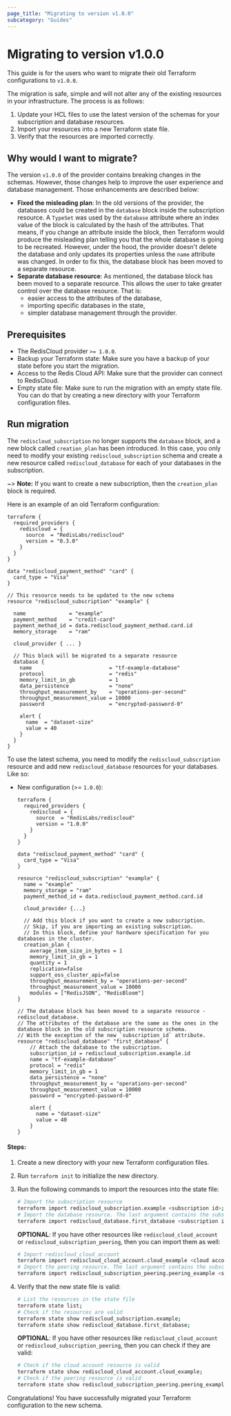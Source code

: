 ```yaml
---
page_title: "Migrating to version v1.0.0"
subcategory: "Guides"
---
```


# Migrating to version v1.0.0

This guide is for the users who want to migrate their old Terraform configurations to `v1.0.0`.

The migration is safe, simple and will not alter any of the existing resources in your infrastructure.
The process is as follows:

1. Update your HCL files to use the latest version of the schemas for your subscription and database resources.
2. Import your resources into a new Terraform state file.
3. Verify that the resources are imported correctly.

## Why would I want to migrate?

The version `v1.0.0` of the provider contains breaking changes in the schemas.
However, those changes help to improve the user experience and database management.
Those enhancements are described below:

* **Fixed the misleading plan**: In the old versions of the provider, the databases could be created in the
  `database` block inside the subscription resource. A `TypeSet` was used by the `database` attribute where an index
  value of the block is calculated by the hash of the attributes. That means, if you change an attribute inside the
  block, then Terraform would produce the misleading plan telling you that the whole database is going to be recreated.
  However, under the hood, the provider doesn't delete the database and only updates its properties unless the `name`
  attribute was changed. In order to fix this, the database block has been moved to a separate resource.
* **Separate database resource**: As mentioned, the database block has been moved to a separate
  resource. This allows the user to take greater control over the database resource. That is:
  * easier access to the attributes of the database,
  * importing specific databases in the state,
  * simpler database management through the provider.

## Prerequisites

* The RedisCloud provider `>= 1.0.0`.
* Backup your Terraform state: Make sure you have a backup of your state before you start the migration.
* Access to the Redis Cloud API: Make sure that the provider can connect to RedisCloud.
* Empty state file: Make sure to run the migration with an empty state file. You can do that by creating a new directory
  with your Terraform configuration files.

## Run migration

The `rediscloud_subscription` no longer supports the `database` block, and a new block called `creation_plan` has been
introduced. In this case, you only need to modify your existing `rediscloud_subscription` schema and create a new
resource called `rediscloud_database` for each of your databases in the subscription.

~> **Note:** If you want to create a new subscription, then the `creation_plan` block is required.

Here is an example of an old Terraform configuration:

```hcl
terraform {
  required_providers {
    rediscloud = {
      source  = "RedisLabs/rediscloud"
      version = "0.3.0"
    }
  }
}

data "rediscloud_payment_method" "card" {
  card_type = "Visa"
}

// This resource needs to be updated to the new schema
resource "rediscloud_subscription" "example" {

  name              = "example"
  payment_method    = "credit-card"
  payment_method_id = data.rediscloud_payment_method.card.id
  memory_storage    = "ram"

  cloud_provider { ... }

  // This block will be migrated to a separate resource
  database {
    name                         = "tf-example-database"
    protocol                     = "redis"
    memory_limit_in_gb           = 1
    data_persistence             = "none"
    throughput_measurement_by    = "operations-per-second"
    throughput_measurement_value = 10000
    password                     = "encrypted-password-0"

    alert {
      name  = "dataset-size"
      value = 40
    }
  }
}
```

To use the latest schema, you need to modify the `rediscloud_subscription` resource and add new `rediscloud_database`
resources for your databases. Like so:

* New configuration (>= `1.0.0`):

  ```hcl
  terraform {
    required_providers {
      rediscloud = {
        source  = "RedisLabs/rediscloud"
        version = "1.0.0"
      }
    }
  }

  data "rediscloud_payment_method" "card" {
    card_type = "Visa"
  }
  
  resource "rediscloud_subscription" "example" {
    name = "example"
    memory_storage = "ram"
    payment_method_id = data.rediscloud_payment_method.card.id
  
    cloud_provider {...}
  
    // Add this block if you want to create a new subscription. 
    // Skip, if you are importing an existing subscription.
    // In this block, define your hardware specification for you databases in the cluster.
    creation_plan {
      average_item_size_in_bytes = 1
      memory_limit_in_gb = 1
      quantity = 1
      replication=false
      support_oss_cluster_api=false
      throughput_measurement_by = "operations-per-second"
      throughput_measurement_value = 10000
      modules = ["RedisJSON", "RedisBloom"]
  }

  // The database block has been moved to a separate resource - rediscloud_database.
  // The attributes of the database are the same as the ones in the database block in the old subscription resource schema. 
  // With the exception of the new `subscription_id` attribute.
  resource "rediscloud_database" "first_database" {
      // Attach the database to the subscription.
      subscription_id = rediscloud_subscription.example.id
      name = "tf-example-database"
      protocol = "redis"
      memory_limit_in_gb = 1
      data_persistence = "none"
      throughput_measurement_by = "operations-per-second"
      throughput_measurement_value = 10000
      password = "encrypted-password-0"
  
      alert {
        name = "dataset-size"
        value = 40
      }
  }
  ```

#### Steps:

1. Create a new directory with your new Terraform configuration files.
2. Run `terraform init` to initialize the new directory.
3. Run the following commands to import the resources into the state file:
    ```bash
    # Import the subscription resource
    terraform import rediscloud_subscription.example <subscription id>;
    # Import the database resource. The last argument contains the subscription id and the database id separated by a slash.
    terraform import rediscloud_database.first_database <subscription id>/<database id>;
    ```
   **OPTIONAL**: If you have other resources like `rediscloud_cloud_account` or `rediscloud_subscription_peering`, then
   you can import them as well:
     ```bash
     # Import rediscloud_cloud_account
     terraform import rediscloud_cloud_account.cloud_example <cloud account id>;
     # Import the peering resource. The last argument contains the subscription id and the peering id separated by a slash.
     terraform import rediscloud_subscription_peering.peering_example <subscription_id>/<cloud account id>;
     ```


4. Verify that the new state file is valid:
    ```bash
    # List the resources in the state file
    terraform state list;
    # Check if the resources are valid
    terraform state show rediscloud_subscription.example;
    terraform state show rediscloud_database.first_database;
    ```
   **OPTIONAL**: If you have other resources like `rediscloud_cloud_account` or `rediscloud_subscription_peering`, then
   you can check if they are valid:
     ```bash
     # Check if the cloud account resource is valid
     terraform state show rediscloud_cloud_account.cloud_example;
     # Check if the peering resource is valid
     terraform state show rediscloud_subscription_peering.peering_example;
     ```

Congratulations! You have successfully migrated your Terraform configuration to the new schema.
